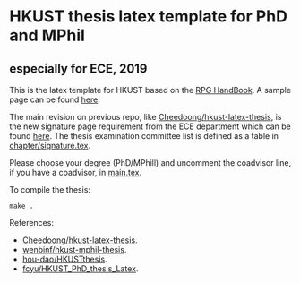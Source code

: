 # HKUST thesis latex template for PhD and MPhil
## especially for ECE, 2019

This is the latex template for HKUST based on the [RPG HandBook](https://rpghandbook.ust.hk/appendices-guidelines-on-thesis-preparation). A sample page can be found [here](http://pg.ust.hk/guides_n_forms/students/thesis_sample_page_phd.pdf).

The main revision on previous repo, like [Cheedoong/hkust-latex-thesis](https://github.com/Cheedoong/hkust-latex-thesis), is the new signature page requirement from the ECE department which can be found [here](http://course.ece.ust.hk/pginfo/PG_Info_PDF/thesis_sample_page_PhD.PDF). The thesis examination committee list is defined as a table in [chapter/signature.tex](chapter/signature.tex).


Please choose your degree (PhD/MPhill) and uncomment the coadvisor line, if you have a coadvisor, in [main.tex](main.tex).

To compile the thesis:

    make .


References:
  - [Cheedoong/hkust-latex-thesis](https://github.com/Cheedoong/hkust-latex-thesis).
  - [wenbinf/hkust-mphil-thesis](https://github.com/wenbinf/hkust-mphil-thesis).
  - [hou-dao/HKUSTthesis](https://github.com/hou-dao/HKUSTthesis).
  - [fcyu/HKUST_PhD_thesis_Latex](https://github.com/fcyu/HKUST_PhD_thesis_Latex).
